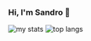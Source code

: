 ### Hi, I'm Sandro 👋

<img alt="my stats" src="https://github-readme-stats.vercel.app/api?username=SandrZeus&show_icons=true&theme=tokyonight"/>

<img alt="top langs" src="https://github-readme-stats.vercel.app/api/top-langs/?username=SandrZeus&layout=compact&theme=tokyonight"/>
